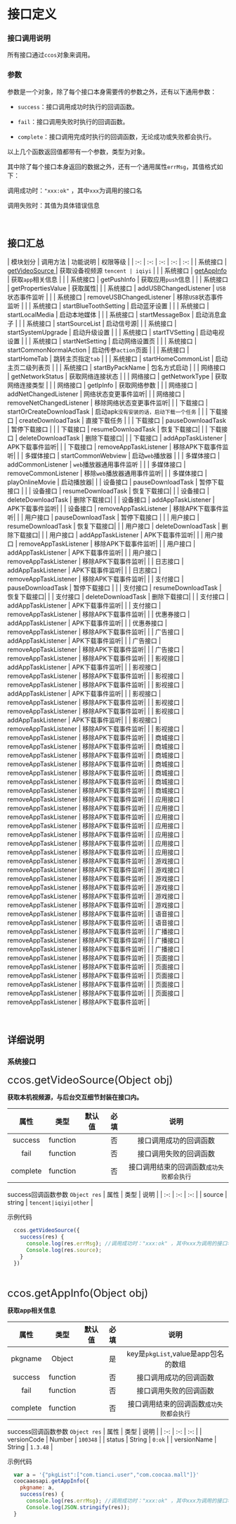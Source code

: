 # 接口定义

### 接口调用说明

所有接口通过`ccos`对象来调用。

### 参数

参数是一个对象，除了每个接口本身需要传的参数之外，还有以下通用参数：

- `success`：接口调用成功时执行的回调函数。

- `fail`：接口调用失败时执行的回调函数。

- `complete`：接口调用完成时执行的回调函数，无论成功或失败都会执行。

以上几个函数返回值都带有一个参数，类型为对象。

其中除了每个接口本身返回的数据之外，还有一个通用属性`errMsg`，其值格式如下：

调用成功时：`"xxx:ok"` ，其中`xxx`为调用的接口名

调用失败时：其值为具体错误信息

<br/>

## 接口汇总

| 模块划分 | 调用方法 | 功能说明 | 权限等级 |
| :-: | :-: | :-: | :-: | :-: |
| 系统接口 | <a href="#1"> getVideoSource </a> | 获取设备视频源 `tencent | iqiyi` |  |
| 系统接口 | <a href="#2"> getAppInfo </a> | 获取`app`相关信息 |  |
| 系统接口 | getPushInfo | 获取应用`push`信息 |  |
| 系统接口 | getPropertiesValue | 获取属性|  |
| 系统接口 | addUSBChangedListener | `USB`状态事件监听 |  |
| 系统接口 | removeUSBChangedListener | 移除`USB`状态事件监听 |  |
| 系统接口 | startBlueToothSetting | 启动蓝牙设置 |  |
| 系统接口 | startLocalMedia | 启动本地媒体 |  |
| 系统接口 | startMessageBox | 启动消息盒子 |  |
| 系统接口 | startSourceList | 启动信号源|  |
| 系统接口 | startSystemUpgrade | 启动升级设置 |  |
| 系统接口 | startTVSetting | 启动电视设置 |  |
| 系统接口 | startNetSetting | 启动网络设置页 |  |
| 系统接口 | startCommonNormalAction | 启动传参`action`页面 |  |
| 系统接口 | startHomeTab | 跳转主页指定`tab` |  |
| 系统接口 | startHomeCommonList | 启动主页二级列表页 |  |
| 系统接口 | startByPackName | 包名方式启动 |  |
| 网络接口 | getNetworkStatus | 获取网络连接状态 |  |
| 网络接口 | getNetworkType | 获取网络连接类型 |  |
| 网络接口 | getIpInfo | 获取网络参数 |  |
| 网络接口 | addNetChangedListener | 网络状态变更事件监听|  |
| 网络接口 | removeNetChangedListener | 移除网络状态变更事件监听|  |
| 下载接口 | startOrCreateDownloadTask | 启动apk`没有安装的话，启动下载一个任务` |  |
| 下载接口 | createDownloadTask | 直接下载任务 |  |
| 下载接口 | pauseDownloadTask | 暂停下载接口 |  |
| 下载接口 | resumeDownloadTask | 恢复下载接口|  |
| 下载接口 | deleteDownloadTask | 删除下载接口|  |
| 下载接口 | addAppTaskListener | APK下载事件监听|  |
| 下载接口 | removeAppTaskListener | 移除APK下载事件监听|  |
| 多媒体接口 | startCommonWebview | 启动`web`播放器 |  |
| 多媒体接口 | addCommonListener | `web`播放器通用事件监听 |  |
| 多媒体接口 | removeCommonListener | 移除`web`播放器通用事件监听|  |
| 多媒体接口 | playOnlineMovie | 启动播放器|  |
| 设备接口 | pauseDownloadTask | 暂停下载接口 |  |
| 设备接口 | resumeDownloadTask | 恢复下载接口|  |
| 设备接口 | deleteDownloadTask | 删除下载接口|  |
| 设备接口 | addAppTaskListener | APK下载事件监听|  |
| 设备接口 | removeAppTaskListener | 移除APK下载事件监听|  |
| 用户接口 | pauseDownloadTask | 暂停下载接口 |  |
| 用户接口 | resumeDownloadTask | 恢复下载接口|  |
| 用户接口 | deleteDownloadTask | 删除下载接口|  |
| 用户接口 | addAppTaskListener | APK下载事件监听|  |
| 用户接口 | removeAppTaskListener | 移除APK下载事件监听|  |
| 用户接口 | addAppTaskListener | APK下载事件监听|  |
| 用户接口 | removeAppTaskListener | 移除APK下载事件监听|  |
| 日志接口 | addAppTaskListener | APK下载事件监听|  |
| 日志接口 | removeAppTaskListener | 移除APK下载事件监听|  |
| 支付接口 | pauseDownloadTask | 暂停下载接口 |  |
| 支付接口 | resumeDownloadTask | 恢复下载接口|  |
| 支付接口 | deleteDownloadTask | 删除下载接口|  |
| 支付接口 | addAppTaskListener | APK下载事件监听|  |
| 支付接口 | removeAppTaskListener | 移除APK下载事件监听|  |
| 优惠券接口 | addAppTaskListener | APK下载事件监听|  |
| 优惠券接口 | removeAppTaskListener | 移除APK下载事件监听|  |
| 广告接口 | addAppTaskListener | APK下载事件监听|  |
| 广告接口 | removeAppTaskListener | 移除APK下载事件监听|  |
| 广告接口 | removeAppTaskListener | 移除APK下载事件监听|  |
| 影视接口 | addAppTaskListener | APK下载事件监听|  |
| 影视接口 | removeAppTaskListener | 移除APK下载事件监听|  |
| 影视接口 | removeAppTaskListener | 移除APK下载事件监听|  |
| 影视接口 | addAppTaskListener | APK下载事件监听|  |
| 影视接口 | removeAppTaskListener | 移除APK下载事件监听|  |
| 影视接口 | removeAppTaskListener | 移除APK下载事件监听|  |
| 影视接口 | addAppTaskListener | APK下载事件监听|  |
| 影视接口 | removeAppTaskListener | 移除APK下载事件监听|  |
| 影视接口 | removeAppTaskListener | 移除APK下载事件监听|  |
| 商城接口 | removeAppTaskListener | 移除APK下载事件监听|  |
| 商城接口 | removeAppTaskListener | 移除APK下载事件监听|  |
| 商城接口 | removeAppTaskListener | 移除APK下载事件监听|  |
| 商城接口 | removeAppTaskListener | 移除APK下载事件监听|  |
| 商城接口 | removeAppTaskListener | 移除APK下载事件监听|  |
| 商城接口 | removeAppTaskListener | 移除APK下载事件监听|  |
| 商城接口 | removeAppTaskListener | 移除APK下载事件监听|  |
| 应用接口 | removeAppTaskListener | 移除APK下载事件监听|  |
| 应用接口 | removeAppTaskListener | 移除APK下载事件监听|  |
| 应用接口 | removeAppTaskListener | 移除APK下载事件监听|  |
| 应用接口 | removeAppTaskListener | 移除APK下载事件监听|  |
| 应用接口 | removeAppTaskListener | 移除APK下载事件监听|  |
| 应用接口 | removeAppTaskListener | 移除APK下载事件监听|  |
| 应用接口 | removeAppTaskListener | 移除APK下载事件监听|  |
| 游戏接口 | removeAppTaskListener | 移除APK下载事件监听|  |
| 游戏接口 | removeAppTaskListener | 移除APK下载事件监听|  |
| 游戏接口 | removeAppTaskListener | 移除APK下载事件监听|  |
| 游戏接口 | removeAppTaskListener | 移除APK下载事件监听|  |
| 游戏接口 | removeAppTaskListener | 移除APK下载事件监听|  |
| 游戏接口 | removeAppTaskListener | 移除APK下载事件监听|  |
| 语音接口 | removeAppTaskListener | 移除APK下载事件监听|  |
| 语音接口 | removeAppTaskListener | 移除APK下载事件监听|  |
| 广播接口 | removeAppTaskListener | 移除APK下载事件监听|  |
| 广播接口 | removeAppTaskListener | 移除APK下载事件监听|  |
| 广播接口 | removeAppTaskListener | 移除APK下载事件监听|  |
| 页面接口 | removeAppTaskListener | 移除APK下载事件监听|  |
| 页面接口 | removeAppTaskListener | 移除APK下载事件监听|  |
| 页面接口 | removeAppTaskListener | 移除APK下载事件监听|  |
| 页面接口 | removeAppTaskListener | 移除APK下载事件监听|  |
| 页面接口 | removeAppTaskListener | 移除APK下载事件监听|  |

<br/>

## 详细说明

### 系统接口

<a name = "1"><font size=5>ccos.getVideoSource(Object obj)</font></a>

__获取本机视频源，与后台交互细节封装在接口内。__

| 属性 | 类型 | 默认值 | 必填 | 说明 |
| :-: | :-: | :-: | :-: | :-: |
| success | function |  | 否 | 接口调用成功的回调函数 |
| fail | function |  | 否 | 接口调用失败的回调函数 |
| complete | function |  | 否 | 接口调用结束的回调函数`成功失败都会执行` |

success回调函数参数 `Object res`
| 属性 | 类型 | 说明 |
| :-: | :-: | :-: |
| source | string | `tencent|iqiyi|other` |

示例代码

```js
  ccos.getVideoSource({
    success(res) {
      console.log(res.errMsg); //调用成功时："xxx:ok" ，其中xxx为调用的接口名
      Console.log(res.source);
    }
  })
```

<br/>

<a name = "2"><font size=5>ccos.getAppInfo(Object obj)</font></a>

__获取app相关信息__

| 属性 | 类型 | 默认值 | 必填 | 说明 |
| :-: | :-: | :-: | :-: | :-: |
| pkgname | Object |  | 是 | key是`pkgList`,value是app包名的数组 |
| success | function |  | 否 | 接口调用成功的回调函数 |
| fail | function |  | 否 | 接口调用失败的回调函数 |
| complete | function |  | 否 | 接口调用结束的回调函数`成功失败都会执行` |

success回调函数参数 `Object res`
| 属性 | 类型 | 说明 |
| :-: | :-: | :-: |
| versionCode | Number | `100348` |
| status | String | `0:ok` |
| versionName | String | `1.3.48` |

示例代码

```js
  var a = '{"pkgList":["com.tianci.user","com.coocaa.mall"]}'
  coocaaosapi.getAppInfo({
    pkgname: a,
    success(res) {
      console.log(res.errMsg); //调用成功时："xxx:ok" ，其中xxx为调用的接口名
      Console.log(JSON.stringify(res));
  }
```

<br/>
<br/>
<br/>

